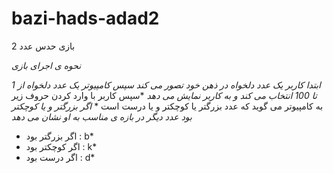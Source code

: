 # bazi-hads-adad2
بازی حدس عدد 2

*نحوه ی اجرای بازی*

*ابتدا کاربر یک عدد دلخواه در ذهن خود تصور می کند*
*سپس کامپیوتر یک عدد دلخواه از 1 تا 100 انتخاب می کند و به کاربر نمایش می دهد* 
*سپس کاربر با وارد کردن حروف زیر به کامپیوتر می گوید که عدد بزرگتر یا کوچکتر و یا درست است *
*اگر بزرگتر و یا کوچکتر بود عدد دیگر در بازه ی مناسب به او نشان می دهد*

* اگر بزرگتر بود :  b*
* اگر کوچکتر بود : k*
* اگر درست بود   : d*
